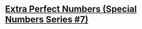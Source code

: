 # [Extra Perfect Numbers (Special Numbers Series #7)](https://www.codewars.com/kata/extra-perfect-numbers-special-numbers-series-number-7/)
